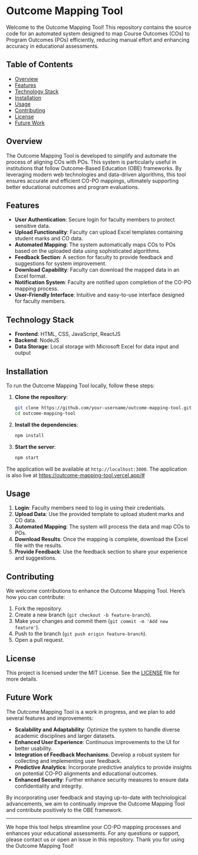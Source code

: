 # Outcome Mapping Tool

Welcome to the Outcome Mapping Tool! This repository contains the source code for an automated system designed to map Course Outcomes (COs) to Program Outcomes (POs) efficiently, reducing manual effort and enhancing accuracy in educational assessments.

## Table of Contents
- [Overview](#overview)
- [Features](#features)
- [Technology Stack](#technology-stack)
- [Installation](#installation)
- [Usage](#usage)
- [Contributing](#contributing)
- [License](#license)
- [Future Work](#future-work)

## Overview
The Outcome Mapping Tool is developed to simplify and automate the process of aligning COs with POs. This system is particularly useful in institutions that follow Outcome-Based Education (OBE) frameworks. By leveraging modern web technologies and data-driven algorithms, this tool ensures accurate and efficient CO-PO mappings, ultimately supporting better educational outcomes and program evaluations.

## Features
- **User Authentication**: Secure login for faculty members to protect sensitive data.
- **Upload Functionality**: Faculty can upload Excel templates containing student marks and CO data.
- **Automated Mapping**: The system automatically maps COs to POs based on the uploaded data using sophisticated algorithms.
- **Feedback Section**: A section for faculty to provide feedback and suggestions for system improvement.
- **Download Capability**: Faculty can download the mapped data in an Excel format.
- **Notification System**: Faculty are notified upon completion of the CO-PO mapping process.
- **User-Friendly Interface**: Intuitive and easy-to-use interface designed for faculty members.

##

## Technology Stack
- **Frontend**: HTML, CSS, JavaScript, ReactJS
- **Backend**: NodeJS
- **Data Storage**: Local storage with Microsoft Excel for data input and output

## Installation
To run the Outcome Mapping Tool locally, follow these steps:

1. **Clone the repository**:
    ```sh
    git clone https://github.com/your-username/outcome-mapping-tool.git
    cd outcome-mapping-tool
    ```

2. **Install the dependencies**:
    ```sh
    npm install
    ```

3. **Start the server**:
    ```sh
    npm start
    ```

The application will be available at `http://localhost:3000`.
The application is also live at https://outcome-mapping-tool.vercel.app/#

## Usage
1. **Login**: Faculty members need to log in using their credentials.
2. **Upload Data**: Use the provided template to upload student marks and CO data.
3. **Automated Mapping**: The system will process the data and map COs to POs.
4. **Download Results**: Once the mapping is complete, download the Excel file with the results.
5. **Provide Feedback**: Use the feedback section to share your experience and suggestions.

## Contributing
We welcome contributions to enhance the Outcome Mapping Tool. Here’s how you can contribute:

1. Fork the repository.
2. Create a new branch (`git checkout -b feature-branch`).
3. Make your changes and commit them (`git commit -m 'Add new feature'`).
4. Push to the branch (`git push origin feature-branch`).
5. Open a pull request.

## License
This project is licensed under the MIT License. See the [LICENSE](LICENSE) file for more details.

## Future Work
The Outcome Mapping Tool is a work in progress, and we plan to add several features and improvements:
- **Scalability and Adaptability**: Optimize the system to handle diverse academic disciplines and larger datasets.
- **Enhanced User Experience**: Continuous improvements to the UI for better usability.
- **Integration of Feedback Mechanisms**: Develop a robust system for collecting and implementing user feedback.
- **Predictive Analytics**: Incorporate predictive analytics to provide insights on potential CO-PO alignments and educational outcomes.
- **Enhanced Security**: Further enhance security measures to ensure data confidentiality and integrity.

By incorporating user feedback and staying up-to-date with technological advancements, we aim to continually improve the Outcome Mapping Tool and contribute positively to the OBE framework.

---

We hope this tool helps streamline your CO-PO mapping processes and enhances your educational assessments. For any questions or support, please contact us or open an issue in this repository. Thank you for using the Outcome Mapping Tool!
